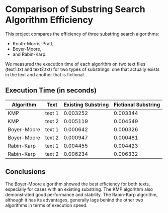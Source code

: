 # Comparison of Substring Search Algorithm Efficiency

This project compares the efficiency of three substring search algorithms: 
 - Knuth-Morris-Pratt, 
 - Boyer-Moore, 
 - and Rabin-Karp. 

We measured the execution time of each algorithm on two text files (text1.txt and text2.txt) for two types of substrings: one that actually exists in the text and another that is fictional.

## Execution Time (in seconds)

| Algorithm    | Text   | Existing Substring | Fictional Substring |
|--------------|--------|--------------------|---------------------|
| KMP          | text 1 | 0.003252           | 0.003344            |
| KMP          | text 2 | 0.005119           | 0.004549            |
| Boyer-Moore  | text 1 | 0.000642           | 0.000326            |
| Boyer-Moore  | text 2 | 0.000947           | 0.000481            |
| Rabin-Karp   | text 1 | 0.004455           | 0.004423            |
| Rabin-Karp   | text 2 | 0.006234           | 0.006332            |

## Conclusions

The Boyer-Moore algorithm showed the best efficiency for both texts, especially for cases with an existing substring. The KMP algorithm also demonstrated good performance and stability. The Rabin-Karp algorithm, although it has its advantages, generally lags behind the other two algorithms in terms of execution speed.